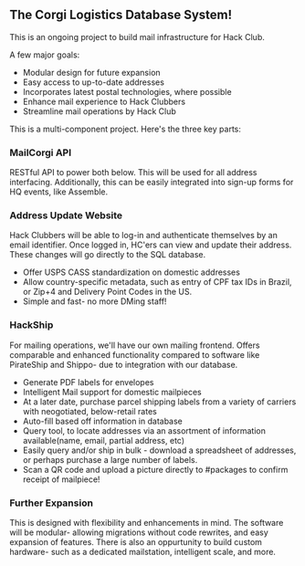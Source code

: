 ## The Corgi Logistics Database System!

This is an ongoing project to build mail infrastructure for Hack Club. 

A few major goals:
- Modular design for future expansion
- Easy access to up-to-date addresses
- Incorporates latest postal technologies, where possible
- Enhance mail experience to Hack Clubbers
- Streamline mail operations by Hack Club

This is a multi-component project. Here's the three key parts:

### MailCorgi API
RESTful API to power both below. This will be used for all address interfacing. Additionally, this can be easily integrated into sign-up forms for HQ events, like Assemble.

### Address Update Website
Hack Clubbers will be able to log-in and authenticate themselves by an email identifier. Once logged in, HC'ers can view and update their address. These changes will go directly to the SQL database. 
- Offer USPS CASS standardization on domestic addresses
- Allow country-specific metadata, such as entry of CPF tax IDs in Brazil, or Zip+4 and Delivery Point Codes in the US. 
- Simple and fast- no more DMing staff!

### HackShip
For mailing operations, we'll have our own mailing frontend. Offers comparable and enhanced functionality compared to software like PirateShip and Shippo- due to integration with our database.
- Generate PDF labels for envelopes
- Intelligent Mail support for domestic mailpieces
- At a later date, purchase parcel shipping labels from a variety of carriers with neogotiated, below-retail rates
- Auto-fill based off information in database
- Query tool, to locate addresses via an assortment of information available(name, email, partial address, etc)
- Easily query and/or ship in bulk - download a spreadsheet of addresses, or perhaps purchase a large number of labels.
- Scan a QR code and upload a picture directly to #packages to confirm receipt of mailpiece!

### Further Expansion
This is designed with flexibility and enhancements in mind. The software will be modular- allowing migrations without code rewrites, and easy expansion of features.
There is also an oppurtunity to build custom hardware- such as a dedicated mailstation, intelligent scale, and more.
